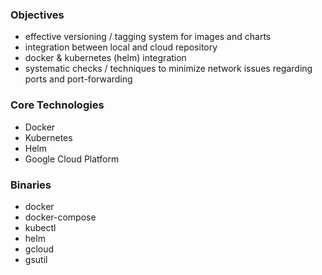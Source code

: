### Objectives

- effective versioning / tagging system for images and charts
- integration between local and cloud repository
- docker & kubernetes (helm) integration
- systematic checks / techniques to minimize network issues regarding ports and port-forwarding 

### Core Technologies

- Docker
- Kubernetes
- Helm
- Google Cloud Platform

### Binaries

- docker
- docker-compose
- kubectl
- helm
- gcloud 
- gsutil
